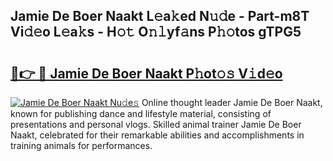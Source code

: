 ## Jamie De Boer Naakt L𝚎a𝚔ed N𝚞𝚍e - Part-m8T Vi𝚍𝚎o L𝚎a𝚔s - H𝚘𝚝 O𝚗𝚕yf𝚊ns P𝚑𝚘tos gTPG5

# <h2><a href="http://kf23y0i.oniu.top/?m=Jamie+De+Boer+Naakt">🔗👉 🔴 Jamie De Boer Naakt P𝚑ot𝚘𝚜 V𝚒d𝚎o</a></h2>

[![Jamie De Boer Naakt Nu𝚍e𝚜](https://i.imgur.com/0qMVB7G.gif)](http://kf23y0i.oniu.top/?m=Jamie+De+Boer+Naakt)
Online thought leader Jamie De Boer Naakt, known for publishing dance and lifestyle material, consisting of presentations and personal vlogs. Skilled animal trainer Jamie De Boer Naakt, celebrated for their remarkable abilities and accomplishments in training animals for performances.  
